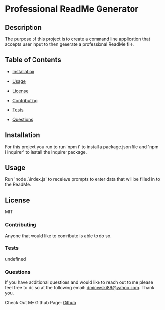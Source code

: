 # Professional ReadMe Generator

## Description
The purpose of this project is to create a command line application that accepts user input to then generate a professional ReadMe file.

## Table of Contents

* [Installation](#installation)

* [Usage](#usage)

* [License](#license)

* [Contributing](#contributing)

* [Tests](#tests)

* [Questions](#questions)

## Installation
For this project you run to run 'npm i' to install a package.json file and 'npm i inquirer' to install the inquirer package.

## Usage
Run 'node .\\index.js' to receieve prompts to enter data that will be filled in to the ReadMe.

## License 
MIT

### Contributing
Anyone that would like to contribute is able to do so.

### Tests
undefined

### Questions 
If you have additional questions and would like to reach out to me please feel free to do so at the following email: dmicevski89@yahoo.com. Thank you.

Check Out My Github Page:
[Github](https://github.com/dspark8916)
    